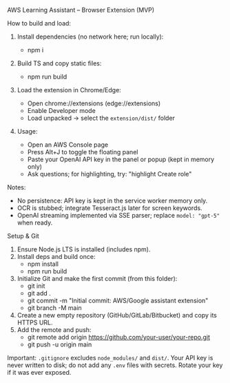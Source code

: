 AWS Learning Assistant – Browser Extension (MVP)

How to build and load:

1) Install dependencies (no network here; run locally):
   - npm i

2) Build TS and copy static files:
   - npm run build

3) Load the extension in Chrome/Edge:
   - Open chrome://extensions (edge://extensions)
   - Enable Developer mode
   - Load unpacked → select the `extension/dist/` folder

4) Usage:
   - Open an AWS Console page
   - Press Alt+J to toggle the floating panel
   - Paste your OpenAI API key in the panel or popup (kept in memory only)
   - Ask questions; for highlighting, try: "highlight Create role"

Notes:
- No persistence: API key is kept in the service worker memory only.
- OCR is stubbed; integrate Tesseract.js later for screen keywords.
- OpenAI streaming implemented via SSE parser; replace `model: "gpt-5"` when ready.

Setup & Git

1) Ensure Node.js LTS is installed (includes npm).
2) Install deps and build once:
   - npm install
   - npm run build
3) Initialize Git and make the first commit (from this folder):
   - git init
   - git add .
   - git commit -m "Initial commit: AWS/Google assistant extension"
   - git branch -M main
4) Create a new empty repository (GitHub/GitLab/Bitbucket) and copy its HTTPS URL.
5) Add the remote and push:
   - git remote add origin https://github.com/your-user/your-repo.git
   - git push -u origin main

Important: `.gitignore` excludes `node_modules/` and `dist/`. Your API key is never written to disk; do not add any `.env` files with secrets. Rotate your key if it was ever exposed.
